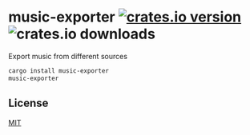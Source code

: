 # music-exporter [![crates.io version](https://img.shields.io/crates/v/music-exporter)](https://crates.io/crates/music-exporter) ![crates.io downloads](https://img.shields.io/crates/d/music-exporter)

Export music from different sources

```sh
cargo install music-exporter
music-exporter
```

## License

[MIT](LICENSE)
